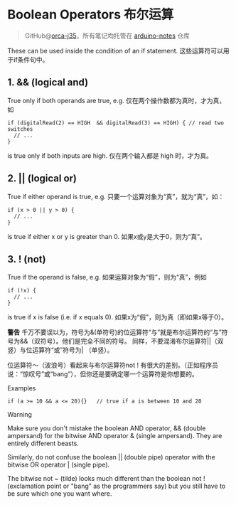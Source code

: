 # Boolean Operators 布尔运算
> GitHub@[orca-j35](https://github.com/orca-j35)，所有笔记均托管在 [arduino-notes](https://github.com/orca-j35/arduino-notes) 仓库



These can be used inside the condition of an if statement.
这些运算符可以用于if条件句中。

## 1. && (logical and)
True only if both operands are true, e.g.
仅在两个操作数都为真时，才为真，如
```
if (digitalRead(2) == HIGH  && digitalRead(3) == HIGH) { // read two switches 
  // ...
} 
```
is true only if both inputs are high.
仅在两个输入都是 high 时，才为真。

## 2. || (logical or)
True if either operand is true, e.g.
只要一个运算对象为“真”，就为“真”，如：
```
if (x > 0 || y > 0) {
  // ...
}
```
is true if either x or y is greater than 0.
如果x或y是大于0，则为“真”。

## 3. ! (not)
True if the operand is false, e.g.
如果运算对象为“假”，则为“真”，例如
```
if (!x) { 
  // ...
} 
```
is true if x is false (i.e. if x equals 0).
如果x为“假”，则为真（即如果x等于0）。

**警告**
 千万不要误以为，符号为&(单符号)的位运算符“与”就是布尔运算符的“与”符号为&&（双符号）。他们是完全不同的符号。
同样，不要混淆布尔运算符||（双竖）与位运算符“或”符号为| （单竖）。

位运算符〜（波浪号）看起来与布尔运算符not ! 有很大的差别。（正如程序员说：“惊叹号”或“bang”），但你还是要确定哪一个运算符是你想要的。

Examples
```
if (a >= 10 && a <= 20){}   // true if a is between 10 and 20
```


Warning

Make sure you don't mistake the boolean AND operator, && (double ampersand) for the bitwise AND operator & (single ampersand). They are entirely different beasts.

Similarly, do not confuse the boolean || (double pipe) operator with the bitwise OR operator | (single pipe).

The bitwise not ~ (tilde) looks much different than the boolean not ! (exclamation point or "bang" as the programmers say) but you still have to be sure which one you want where.